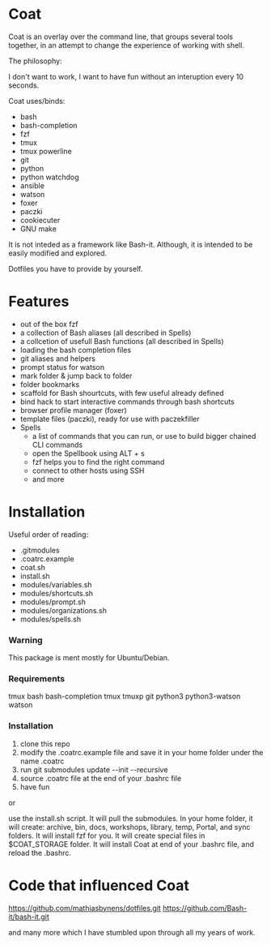 Coat
====

Coat is an overlay over the command line, that groups several
tools together, in an attempt to change the experience
of working with shell.

The philosophy:

I don't want to work, I want to have fun without an interuption every 10 seconds.

Coat uses/binds:
- bash
- bash-completion
- fzf
- tmux
- tmux powerline
- git
- python
- python watchdog
- ansible
- watson
- foxer
- paczki
- cookiecuter
- GNU make

It is not inteded as a framework like Bash-it. Although,
it is intended to be easily modified and explored.

Dotfiles you have to provide by yourself.

Features
========

- out of the box fzf
- a collection of Bash aliases (all described in Spells)
- a collcetion of usefull Bash functions (all described in Spells)
- loading the bash completion files
- git aliases and helpers
- prompt status for watson
- mark folder & jump back to folder
- folder bookmarks
- scaffold for Bash shourtcuts, with few useful already defined
- bind hack to start interactive commands through bash shortcuts 
- browser profile manager (foxer) 
- template files (paczki), ready for use with paczekfiller
- Spells 
  - a list of commands that you can run, or use to build bigger chained CLI commands
  - open the Spellbook using ALT + s
  - fzf helps you to find the right command
  - connect to other hosts using SSH
  - and more

Installation
============

Useful order of reading:
- .gitmodules
- .coatrc.example
- coat.sh
- install.sh
- modules/variables.sh
- modules/shortcuts.sh
- modules/prompt.sh
- modules/organizations.sh
- modules/spells.sh

### Warning

This package is ment mostly for Ubuntu/Debian.

### Requirements

tmux
bash
bash-completion
tmux
tmuxp
git
python3
python3-watson
watson

### Installation

1. clone this repo
2. modify the .coatrc.example file and save it in your home folder under the name .coatrc
3. run git submodules update --init --recursive
4. source .coatrc file at the end of your .bashrc file
5. have fun

or

use the install.sh script.
It will pull the submodules.
In your home folder, it will create: archive, bin, docs, workshops, library, temp, Portal, and sync folders.
It will install fzf for you.
It will create special files in $COAT_STORAGE folder.
It will install Coat at end of your .bashrc file,
and reload the .bashrc.


Code that influenced Coat
=========================

https://github.com/mathiasbynens/dotfiles.git
https://github.com/Bash-it/bash-it.git 

and many more which I have stumbled upon
through all my years of work.
